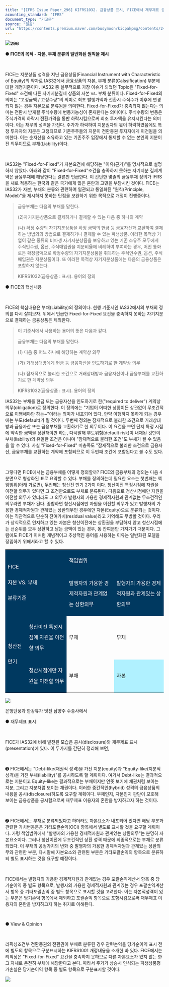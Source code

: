 ```yaml
---
title: "[IFRS Issue Paper_296] KIFRS1032. 금융상품 표시, FICE에서 재무제표 공시 방법"
acounting_standard: "IFRS"
document_type: "기고문"
source: "엘곰"
url: "https://contents.premium.naver.com/busymoon/kicpakpmg/contents/241119152844795eo"
---
```

![](https://n2.news.naver.com/l.gif?type=content)**296**

**● FICE의 목적 - 자본, 부채 분류의 일반화된 원칙을 제시​**

​

FICE는 지분상품 성격을 지닌 금융상품(Financial Instrument with Characteristic of Equity)의 약자로 IAS32에서 금융상품의 자본, 부채 분류(Calssification) 부분에 대한 개정기준이다. IAS32 중 실무적으로 가장 이슈가 되었던 Topic은 "Fixed-for-Fixed" 조건에 따른 자기지분결제 상품의 자본 vs. 부채 분류이다. Fixed-for-Fixed의 의미는 "고정금액 / 고정수량"의 의미로 최초 발행가액과 전환시 주식수가 이후에 변경되지 않는 경우 자본으로 분류됨을 의미한다. Fixed-for-Fixed가 충족되지 않는다는 의미는 전환시 받게될 주식수량에 변동가능성이 존재한다는 의미이다. 주식수량의 변동은 주식가격의 하락시 전환가격을 동반 하락시킴으로써 최초 투자액을 유지시킨다는 의미이다. 이는 채무의 성격을 가진다. 주가가 하락하여 지분권자의 몫이 하락하였음에도 특정 투자자의 지분은 고정되므로 기존주주들의 지분이 전환증권 투자자에게 이전됨을 의미한다. 이는 순자산을 소유하고 있는 기존주주 입장에서 통제할 수 없는 본인의 지분이전 의무이므로 부채(Liability)이다.

​

IAS32는 "Fixed-for-Fixed"가 자본요건에 해당하는 "이유(근거)"를 명시적으로 설명하지 않았다. 아래와 같이 "Fixed-for-Fixed"조건을 충족하지 못하는 자기지분 결제계약은 금융부채에 해당한다는 결론만 언급한다. 이 간단한 몇줄의 금융부채 정의가 IFRS을 새로 적용하는 한국과 같은 국가에게 많은 혼란과 고민을 부담시킨 것이다. FICE는 IAS32가 자본, 부채의 분류와 관련하여 일관되고 통일화된 "원칙(Principle, Model)"을 제시하지 못하는 단점을 보완하기 위한 목적으로 개정이 진행중이다.

> 금융부채는 다음의 부채를 말한다.
> 
> (2)자기지분상품으로 결제하거나 결제할 수 있는 다음 중 하나의 계약
> 
> (나) 확정 수량의 자기지분상품을 확정 금액의 현금 등 금융자산과 교환하여 결제하는 방법외의 방법으로 결제하거나 결제할 수 있는 파생상품. 이러한 목적상 기업이 같은 종류의 비파생 자기지분상품을 보유하고 있는 기존 소유주 모두에게 주식인수권, 옵션, 주식매입권을 지분비율에 비례하여 부여하는 경우, 어떤 통화로든 확정금액으로 확정수량의 자기지분상품을 취득하는 주식인수권, 옵션, 주식매입권은 지분상품이다. 또 이러한 목적상 자기지분상품에는 다음의 금융상품은 포함하지 않는다.
> 
> KIFRS1032(금융상품 : 표시). 용어의 정의

● FICE의 핵심내용

​

FICE의 핵심내용은 부채(Liability)의 정의이다. 현행 기준서인 IAS32에서의 부채의 정의를 다시 살펴보자. 위에서 언급한 Fixed-for-Fixed 요건을 충족하지 못하는 자기지분으로 결제하는 금융상품은 제외한다.

> 이 기준서에서 사용하는 용어의 뜻은 다음과 같다.
> 
> 금융부채는 다음의 부채를 말한다.
> 
> (1) 다음 중 어느 하나에 해당하는 계약상 의무
> 
> (가) 거래상대방에게 현금 등 금융자산을 인도하기로 한 계약상 의무
> 
> (나) 잠재적으로 불리한 조건으로 거래상대방과 금융자산이나 금융부채를 교환하기로 한 계약상 의무
> 
> KIFRS1032(금융상품 : 표시). 용어의 정의

IAS32는 부채를 현금 또는 금융자산을 인도하기로 한("required to deliver") 계약상 의무(obligation)로 정의한다. 이 정의에는 "기업이 어떠한 상황이든 상관없이 무조건적으로 이행해야만 하는~"이라는 의미가 내포되어 있다. 만약 이행하지 못하게 되는 경우에는 부도(default)가 될 것이다. 두번째 정의는 잠재적으로 불리한 조건으로 거래상대방과 금융자산 또는 금융부채를 교환하기로 한 의무이다. 이 요건을 보면 단지 특정 시점에 약속한 금액을 상환해야만 하는, 다시말해 부도위험(default risk)이 내재된 것만이 부채(liability)의 유일한 조건은 아니며 "잠재적으로 불리한 조건"도 부채가 될 수 있음을 알 수 있다. 사실 "Fixed-for-Fixed" 미충족도 "잠재적으로 불리한 조건으로 금융자산, 금융부채를 교환하는 계약에 포함되므로 이 두번째 조건에 포함된다고 볼 수도 있다.

​

그렇다면 FICE에서는 금융부채를 어떻게 정의할까? FICE의 금융부채의 정의는 다음 4분면으로 형상화된 표로 요약할 수 있다. 부채를 정의하는데 필요한 요소는 첫번째는 책임범위(아래 가로면), 두번째는 청산전 만기 2가지 이다. 청산이전 특정시점에 자원을 이전할 의무가 있다면 그 조건만으로도 부채로 분류된다. 다음으로 청산시점에만 자원을 이전할 의무가 있더라도 그 의무가 발행자의 가용한 경제적자원과 관계없는 무조건적인 의무라면 부채가 된다. 종합하면 청산시점에만 자원을 이전할 의무가 있고 발행자의 가용한 경제적자원과 관계있는 상환의무인 경우에만 자본(Equity)으로 분류되는 것이다. 이는 직관적으로 단순히 잔여가치(residual value)라고 기억해도 무방할 것이다. 우리가 상식적으로 인지하고 있는 자본은 청산이전에는 상환권을 부담하지 않고 청산시점에는 선순위를 모두 상환하고 남는 금액이 있는 경우, 동 잔여분만 가져가기 때문이다. 그럼에도 FICE가 이처럼 개념적이고 추상적인 용어를 사용하는 이유는 일반화된 모델을 정립하기 위해서라고 할 수 있다.

<table style=""><tbody><tr><td colspan="2" rowspan="2" style="width: 38.66%; height: 10.75px;  background-color: #003960;"><div><p style="line-height:2.1;"><span style="color:#ffffff;">​FICE</span></p></div><div><p style="line-height:2.1;"><span style="color:#ffffff;">자본 VS. 부채</span></p></div><div><p style="line-height:2.1;"><span style="color:#ffffff;">분류기준</span></p></div></td><td colspan="2" rowspan="1" style="width: 61.34%; height: 5.38px;  background-color: #003960;"><div><p style="line-height:2.1;"><span style="color:#ffffff;">책임범위</span></p></div></td></tr><tr><td colspan="1" rowspan="1" style="width: 29.93%; height: 5.37px;  background-color: #003960;"><div><p style="line-height:2.1;"><span style="color:#ffffff;">발행자의 가용한 경제적자원과 관계없는 상환의무</span></p></div></td><td colspan="1" rowspan="1" style="width: 31.41%; height: 5.37px;  background-color: #003960;"><div><p style="line-height:2.1;"><span style="color:#ffffff;">발행자의 가용한 경제적자원과 관계있는 상환의무</span></p></div></td></tr><tr><td colspan="1" rowspan="2" style="width: 13.29%; height: 43.0px;  background-color: #003960;"><div><p style="line-height:2.1;"><span style="color:#ffffff;">청산전</span></p></div><div><p style="line-height:2.1;"><span style="color:#ffffff;">만기</span></p></div></td><td colspan="1" rowspan="1" style="width: 25.37%; height: 21.5px;  background-color: #003960;"><div><p style="line-height:2.1;"><span style="color:#ffffff;">청산이전 특정시점에 자원을 이전할 의무</span></p></div></td><td colspan="1" rowspan="1" style="width: 29.93%; height: 21.5px;  "><div><p style="line-height:2.1;"><span style="">부채</span></p></div></td><td colspan="1" rowspan="1" style="width: 31.41%; height: 21.5px;  "><div><p style="line-height:2.1;"><span style="">부채</span></p></div></td></tr><tr><td colspan="1" rowspan="1" style="width: 25.37%; height: 21.5px;  background-color: #003960;"><div><p style="line-height:2.1;"><span style="color:#ffffff;">청산시점에만 자원을 이전할 의무</span></p></div></td><td colspan="1" rowspan="1" style="width: 29.93%; height: 21.5px;  "><div><p style="line-height:2.1;"><span style="">부채</span></p></div></td><td colspan="1" rowspan="1" style="width: 31.41%; height: 21.5px;  background-color: #b0f1ff;"><div><p style="line-height:2.1;"><span style="">자본</span></p></div></td></tr></tbody></table>

![](https://dthumb-phinf.pstatic.net/dthumb?src=%22https://postfiles.pstatic.net/MjAyMzA3MjhfODcg/MDAxNjkwNTI0NTMzNjM1.vjotbofLNK5eTtZTt4n3o0ElVZ8KuvbstyZC96eKc1Eg.0lP1dmh5qGjB5racx1I4EP3oZnKfyr3kixPzvXia90og.JPEG.busymoon/242292618_4713238225405703_4407266114336929003_n.jpg?type=w773%22&service=scs&type=w800)

은행단풍과 한강뷰가 멋진 남양주 수종사에서

● 재무제표 표시​

​

FICE가 IAS32에 비해 발전된 모습은 공시(disclosure)와 재무제표 표시(presentation)에 있다. 이 두가지를 간단히 정리해 보면,

​

➊ FICE에서는 "Debt-like(채권적 성격)을 가진 지분(equity)과 "Equity-like(지분적 성격)을 가진 부채(liability)"를 공시하도록 할 계획이다. 여기서 Debt-like는 결과적으로는 지분이고 Equity-like는 결과적으로는 부채이지만 언뜻 보기에 채권처럼 보이는 지분, 그리고 지분처럼 보이는 채권이다. 이러한 중간적인(hybrid) 성격의 금융상품의 내용을 공시(disclosure)하도록 요구할 계획이다. 부채인지, 자본인지 판단이 모호해 보이는 금융상품을 공시함으로써 재무제표 이용자의 혼란을 방지하고자 하는 것이다.

​

➋ FICE에서는 부채로 분류되었다고 하더라도 자본요소가 내포되어 있다면 해당 부분과 관련한 가치변동분은 기타포괄손익(OCI) 항목에서 별도로 표시할 것을 요구할 계획이다. 가령 책임범위에서 "발행자의 가용한 경제적자원과 관계있는 상환의무"는 분명히 자본요소이다. 그러나 청산이전에 무조건적인 상환 성격 때문에 최종적으로는 부채로 분류되었다. 이 부채의 공정가치의 변화 중 발행자의 가용한 경제적자원과 관계있는 상환의무와 관련한 부분, 다시말해 자본요소와 관련된 부분은 기타포괄손익의 항목으로 분류하되 별도 표시하는 것을 요구할 예정이다.

​

FICE에서는 발행자의 가용한 경제적자원과 관계없는 경우 포괄손익계산서 항목 중 당기순이익 중 별도 항목으로, 발행자의 가용한 경제적자원과 관계있는 경우 포괄손익계산서 항목 중 기타포괄손익 중 별도 항목으로 표시할 것을 고려한다. 이는 자본적성격이 있는 부분은 당기손익 항목에서 제외하고 포괄손익 항목으로 포함시킴으로써 재무제표 이용자의 혼란을 방지하고자 하는 취지로 이해된다. ​

​

● View & Opinion​

​

리픽싱조건부 전환증권의 전환권이 부채로 분류된 경우 관련손익을 당기순이익 표시 전에 별도의 항목으로 구분표시하는 KIFRS1001 개정내용을 소개한 바 있다. FICE에서는 리픽싱은 "Fixed-for-Fixed" 요건을 충족하지 못하므로 다른 자본요소가 있지 않는 한 그 자체로 온전히 부채에 해당한다고 본다. 따라서 주가가 상승시 인식되는 파생상품평가손실은 당기순이익 항목 중 별도 항목으로 구분표시할 것이다.

[![](https://dthumb-phinf.pstatic.net/dthumb?src=%22https://storep-phinf.pstatic.net/cafe_004/original_28.png?type=p100_100%22&service=scs&type=w800)](https://contents.premium.naver.com/busymoon/kicpakpmg/contents/#)

​

​
